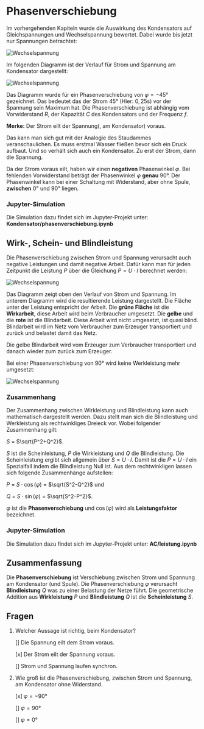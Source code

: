 # Phasenverschiebung

Im vorhergehenden Kapiteln wurde die Auswirkung des Kondensators auf Gleichspannungen und Wechselspannung bewertet. Dabei wurde bis jetzt nur Spannungen betrachtet:

![Wechselspannung](../Bilder/AC/Sinusspannung/sin_2.png)

Im folgenden Diagramm ist der Verlauf für Strom und Spannung am Kondensator dargestellt:

![Wechselspannung](../Bilder/AC/Sinusspannung/U_I.png)

Das Diagramm wurde für ein Phasenverschiebung von $\varphi = - 45°$ gezeichnet. Das bedeutet das der Strom $45°$ (Hier: $0,25 \text{s}$) vor der Spannung sein Maximum hat. Die Phasenverschiebung ist abhängig vom Vorwiderstand $R$, der Kapazität $C$ des Kondensators und der Frequenz $f$.

**Merke:** Der Strom eilt der Spannung(, am Kondensator) voraus. 

Das kann man sich gut mit der Analogie des Staudammes veranschaulichen. Es muss erstmal Wasser fließen bevor sich ein Druck aufbaut. Und so verhält sich auch ein Kondensator. Zu erst der Strom, dann die  Spannung. 

Da der Strom voraus eilt, haben wir einen **negativen** Phasenwinkel $\varphi$. Bei fehlenden Vorwiderstand beträgt der Phasenwinkel $\varphi$ **genau** $90°$. Der Phasenwinkel kann bei einer Schaltung mit Widerstand, aber ohne Spule, **zwischen** $0°$ und $90°$ liegen.

### Jupyter-Simulation

Die Simulation dazu findet sich im Jupyter-Projekt unter: **Kondensator/phasenverschiebung.ipynb**

## Wirk-, Schein- und Blindleistung

Die Phasenverschiebung zwischen Strom und Spannung verursacht auch negative Leistungen und damit negative Arbeit. Dafür kann man für jeden Zeitpunkt die Leistung $P$ über die Gleichung $P=U\cdot I$ berechnet werden:

![Wechselspannung](../Bilder/AC/Sinusspannung/blindleistung_kondensator_45.png)

Das Diagramm zeigt oben den Verlauf von Strom und Spannung. Im unterem Diagramm wird die resultierende Leistung dargestellt. Die Fläche unter der Leistung entspricht der Arbeit. Die **grüne Fläche** ist die **Wirkarbeit**, diese Arbeit wird beim Verbraucher umgesetzt. Die **gelbe** und die **rote** ist die Blindarbeit. Diese Arbeit wird nicht umgesetzt, ist quasi blind. Blindarbeit wird im Netz vom Verbraucher zum Erzeuger transportiert und zurück und belastet damit das Netz. 

Die gelbe Blindarbeit wird vom Erzeuger zum Verbraucher transportiert und danach wieder zum zurück zum Erzeuger. 

Bei einer Phasenverschiebung von 90° wird keine Werkleistung mehr umgesetzt:

![Wechselspannung](../Bilder/AC/Sinusspannung/blindleistung_kondensator_90.png)

### Zusammenhang

Der Zusammenhang zwischen Wirkleistung und Blindleistung kann auch mathematisch dargestellt werden. Dazu stellt man sich die Blindleistung und Werkleistung als rechtwinkliges Dreieck vor. Wobei folgender Zusammenhang gilt:

$S$ = $\sqrt{P^2+Q^2}$.

$S$ ist die Scheinleistung, $P$ die Wirkleistung und $Q$ die Blindleistung. Die Scheinleistung ergibt sich allgemein über $S=U \cdot I$. Damit ist die $P=U \cdot I$ ein Spezialfall indem die Blindleistung Null ist. Aus dem rechtwinkligen lassen sich folgende Zusammenhänge aufstellen:

$P$ = $S \cdot \cos{(\varphi)}$ = $\sqrt{S^2-Q^2}$ und 

$Q$ = $S \cdot \sin{(\varphi)}$ = $\sqrt{S^2-P^2}$.

$\varphi$ ist die **Phasenverschiebung** und $\cos{(\varphi)}$ wird als **Leistungsfaktor** bezeichnet. 

### Jupyter-Simulation

Die Simulation dazu findet sich im Jupyter-Projekt unter: **AC/leistung.ipynb**

## Zusammenfassung

Die **Phasenverschiebung** ist Verschiebung zwischen Strom und Spannung am Kondensator (und Spule). Die Phasenverschiebung $\varphi$ verursacht **Blindleistung** $Q$ was zu einer Belastung der Netze führt. Die geometrische Addition aus **Wirkleistung** $P$ und **Blindleistung** $Q$ ist die **Scheinleistung** $S$.

## Fragen

1. Welcher Aussage ist richtig, beim Kondensator?

   [] Die Spannung eilt dem Strom voraus.

   [x] Der Strom eilt der Spannung voraus.

   [] Strom und Spannung laufen synchron.

2. Wie groß ist die Phasenverschiebung, zwischen Strom und Spannung, am Kondensator ohne Widerstand.

   [x] $\varphi = -90°$

   [] $\varphi = 90°$

   [] $\varphi = 0°$